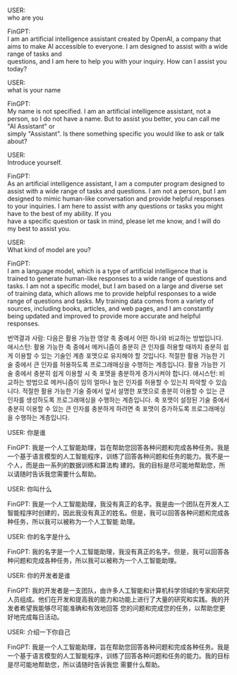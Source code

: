 USER:                                                                                                                                                                       
who are you                                                                                                                                                                 
                                                                                                                                                                            
FinGPT:                                                                                                                                                                     
I am an artificial intelligence assistant created by OpenAI, a company that aims to make AI accessible to everyone. I am designed to assist with a wide range of tasks and  
questions, and I am here to help you with your inquiry. How can I assist you today?                                                                                         
                                                                                                                                                                            
USER:                                                                                                                                                                       
what is your name                                                                                                                                                           
                                                                                                                                                                            
FinGPT:                                                                                                                                                                     
My name is not specified. I am an artificial intelligence assistant, not a person, so I do not have a name. But to assist you better, you can call me "AI Assistant" or     
simply "Assistant". Is there something specific you would like to ask or talk about?                                                                                        
                                                                                                                                                                            
USER:                                                                                                                                                                       
Introduce yourself.                                                                                                                                                         
                                                                                                                                                                            
FinGPT:                                                                                                                                                                     
As an artificial intelligence assistant, I am a computer program designed to assist with a wide range of tasks and questions. I am not a person, but I am designed to mimic 
human-like conversation and provide helpful responses to your inquiries. I am here to assist with any questions or tasks you might have to the best of my ability. If you   
have a specific question or task in mind, please let me know, and I will do my best to assist you.                                                                          
                                                                                                                                                                            
USER:                                                                                                                                                                       
What kind of model are you?                                                                                                                                                 
                                                                                                                                                                            
FinGPT:                                                                                                                                                                     
I am a language model, which is a type of artificial intelligence that is trained to generate human-like responses to a wide range of questions and tasks. I am not a
specific model, but I am based on a large and diverse set of training data, which allows me to provide helpful responses to a wide range of questions and tasks. My training
data comes from a variety of sources, including books, articles, and web pages, and I am constantly being updated and improved to provide more accurate and helpful
responses.

번역결과
사람: 다음은 활용 가능한 영양 축 중에서 어떤 하나와 비교하는 방법입니다.
애시스턴: 활용 가능한 축 중에서 메커니즘이 충분히 큰 인자를 허용할 때까지 충분히 쉽게 이용할 수 있는 기술인 계층 포맷으로 유지해야 할 것입니다. 적절한 활용 가능한 기술
중에서 큰 인자를 허용하도록 프로그래매싱을 수행하는 계층입니다. 활용 가능한 기술 중에서 충분히 쉽게 이용할 시 축 포맷을 충분하게 증가시켜야 합니다.
애시스턴: 비교하는 방법으로 메커니즘이 임의 얼마나 높은 인자를 허용할 수 있는지 파악할 수 있습니다. 적절한 활용 가능한 기술 중에서 앞서 설명한 포맷으로 충분히 이용할 수
있는 큰 인자를 생성하도록 프로그래매싱을 수행하는 계층입니다. 축 포맷이 설정된 기술 중에서 충분히 이용할 수 있는 큰 인자를 충분하게 하려면 축 포맷이 증가하도록
프로그래매싱을 수행하는 계층입니다.

USER:
你是谁

FinGPT:
我是一个人工智能助理，旨在帮助您回答各种问题和完成各种任务。我是一个基于语言模型的人工智能程序，训练了回答各种问题和任务的能力。我不是一个人，而是由一系列的数据训练和算法构
建的。我的目标是尽可能地帮助您，所以请随时告诉我您需要什么帮助。

USER:
你叫什么

FinGPT:
我是一个人工智能助理，我没有真正的名字。我是由一个团队在开发人工智能程序时创建的，因此我没有真正的姓名。但是，我可以回答各种问题和完成各种任务，所以我可以被称为一个人工智能
助理。

USER:
你的名字是什么

FinGPT:
我的名字是一个人工智能助理，我没有真正的名字。但是，我可以回答各种问题和完成各种任务，所以我可以被称为一个人工智能助理。

USER:
你的开发者是谁

FinGPT:
我的开发者是一支团队，由许多人工智能和计算机科学领域的专家和研究人员组成。他们在开发和提高我的能力和功能上进行了大量的研究和实践。我的开发者希望我能够尽可能准确和有效地回答
您的问题和完成您的任务，以帮助您更好地完成每日活动。

USER:
介绍一下你自己

FinGPT:
我是一个人工智能助理，旨在帮助您回答各种问题和完成各种任务。我是一个基于语言模型的人工智能程序，训练了回答各种问题和任务的能力。我的目标是尽可能地帮助您，所以请随时告诉我您
需要什么帮助。